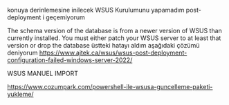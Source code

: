 konuya derinlemesine inilecek
WSUS Kurulumunu yapamadım post-deployment i geçemiyorum

The schema version of the database is from a newer version of WSUS than currently installed. You must either patch your WSUS server to at least that version or drop the database
üstteki hatayı aldım aşağıdaki çözümü deniyorum
https://www.ajtek.ca/wsus/wsus-post-deployment-configuration-failed-windows-server-2022/


WSUS MANUEL IMPORT

https://www.cozumpark.com/powershell-ile-wsusa-guncelleme-paketi-yukleme/
